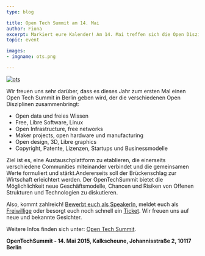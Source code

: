 ```yaml
---
type: blog

title: Open Tech Summit am 14. Mai
author: Fiona
excerpt: Markiert eure Kalender! Am 14. Mai treffen sich die Open Disziplinen in Berlin
topic: event

images:
- imgname: ots.png

---
```

[![ots](/blog/ots.png)](http://opentechsummit.net/)

Wir freuen uns sehr darüber, dass es dieses Jahr zum ersten Mal einen Open Tech Summit in Berlin geben wird, der die verschiedenen Open Disziplinen zusammenbringt:

<ul>
  <li> Open data und freies Wissen </li>
  <li> Free, Libre Software, Linux</li>
  <li> Open Infrastructure, free networks</li>
  <li> Maker projects, open hardware und manufacturing</li>
  <li> Open design, 3D, Libre graphics</li>
  <li> Copyright, Patente, Lizenzen, Startups und Businessmodelle</li>
</ul>

Ziel ist es, eine Austauschplattform zu etablieren, die einerseits verschiedene Communities miteinander verbindet und die gemeinsamen Werte formuliert und stärkt.Andererseits soll der Brückenschlag zur Wirtschaft erleichtert werden.
Der OpenTechSummit bietet die Möglichlichkeit neue Geschäftsmodelle, Chancen und Risiken von Offenen Strukturen und Technologien zu diskutieren.

Also, kommt zahlreich! <a href="http://opentechsummit.net/CallSpeakers.pdf">Bewerbt euch als SpeakerIn</a>, meldet euch als <a href="https://docs.google.com/forms/d/1JPE-WPvUZrCds_k4kmVX7h-UBwqHSAT5q41b_BfwNo4/viewform">Freiwillige</a> oder besorgt euch noch schnell ein <a href="http://www.eventbrite.com/e/opentechsummit-tickets-14132802593">Ticket</a>. Wir freuen uns auf neue und bekannte Gesichter.

Weitere Infos finden sich unter: <a href="http://opentechsummit.net">Open Tech Summit</a>.<br>


<b>OpenTechSummit - 14. Mai 2015, Kalkscheune, Johannisstraße 2, 10117 Berlin</b>
